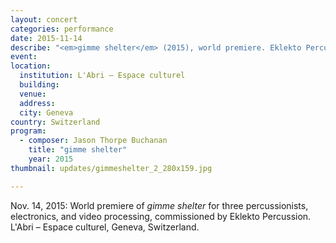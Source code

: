 ```yaml
---
layout: concert
categories: performance
date: 2015-11-14
describe: "<em>gimme shelter</em> (2015), world premiere. Eklekto Percussion."
event:
location:
  institution: L'Abri – Espace culturel
  building:
  venue:
  address:
  city: Geneva
country: Switzerland
program:
  - composer: Jason Thorpe Buchanan
    title: "gimme shelter"
    year: 2015
thumbnail: updates/gimmeshelter_2_280x159.jpg

---
```


Nov. 14, 2015: World premiere of *gimme shelter* for three percussionists, electronics, and video processing, commissioned by Eklekto Percussion. L'Abri – Espace culturel, Geneva, Switzerland.
